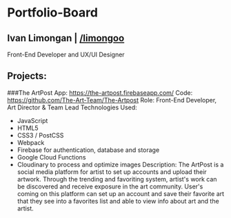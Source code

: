 # Portfolio-Board

## Ivan Limongan | [/limongoo](https://github.com/limongoo)
Front-End Developer and UX/UI Designer

## Projects:

###The ArtPost
App: https://the-artpost.firebaseapp.com/
Code: https://github.com/The-Art-Team/The-Artpost
Role: Front-End Developer, Art Director & Team Lead
Technologies Used: 
- JavaScript
- HTML5
- CSS3 / PostCSS
- Webpack
- Firebase for authentication, database and storage
- Google Cloud Functions
- Cloudinary to process and optimize images
Description: The ArtPost is a social media platform for artist to set up accounts and upload their artwork. Through the trending and favoriting system, artist's work can be discovered and receive exposure in the art community. User's coming on this platform can set up an account and save their favorite art that they see into a favorites list and able to view info about art and the artist.
